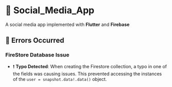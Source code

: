 # 📱 Social_Media_App

A social media app implemented with **Flutter** and **Firebase**

## 🚨 Errors Occurred

### FireStore Database Issue

- ❗️ **Typo Detected**: When creating the Firestore collection, a typo in one of the fields was causing issues. This prevented accessing the instances of the `user = snapshot.data!.data()` object.
